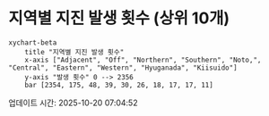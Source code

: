 # 지역별 지진 발생 횟수 (상위 10개)

```mermaid
xychart-beta
    title "지역별 지진 발생 횟수"
    x-axis ["Adjacent", "Off", "Northern", "Southern", "Noto,", "Central", "Eastern", "Western", "Hyuganada", "Kiisuido"]
    y-axis "발생 횟수" 0 --> 2356
    bar [2354, 175, 48, 39, 30, 26, 18, 17, 17, 11]
```

업데이트 시간: 2025-10-20 07:04:52
